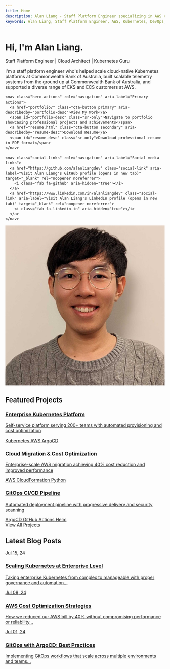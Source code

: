 ```yaml
---
title: Home
description: Alan Liang - Staff Platform Engineer specializing in AWS cloud architecture, DevOps automation, and Kubernetes solutions. Explore my portfolio of enterprise-scale projects and technical expertise.
keywords: Alan Liang, Staff Platform Engineer, AWS, Kubernetes, DevOps, Cloud Architecture, Platform Engineering, Commonwealth Bank
---
```


# Hi, I'm Alan Liang.

<div class="hero-section" role="banner" aria-labelledby="hero-heading">
  <div class="hero-content">
    <p id="hero-heading" class="hero-tagline">Staff Platform Engineer | Cloud Architect | Kubernetes Guru</p>
    <p class="hero-bio">I'm a staff platform engineer who's helped scale cloud-native Kubernetes platforms at Commonwealth Bank of Australia, built scalable telemetry systems from the ground up at Commonwealth Bank of Australia, and supported a diverse range of EKS and ECS customers at AWS.</p>
    
    <nav class="hero-actions" role="navigation" aria-label="Primary actions">
      <a href="portfolio/" class="cta-button primary" aria-describedby="portfolio-desc">View My Work</a>
      <span id="portfolio-desc" class="sr-only">Navigate to portfolio showcasing professional projects and achievements</span>
      <a href="resume.html" class="cta-button secondary" aria-describedby="resume-desc">Download Resume</a>
      <span id="resume-desc" class="sr-only">Download professional resume in PDF format</span>
    </nav>
    
    <nav class="social-links" role="navigation" aria-label="Social media links">
      <a href="https://github.com/alanliangdev" class="social-link" aria-label="Visit Alan Liang's GitHub profile (opens in new tab)" target="_blank" rel="noopener noreferrer">
        <i class="fab fa-github" aria-hidden="true"></i>
      </a>
      <a href="https://www.linkedin.com/in/alanliangdev" class="social-link" aria-label="Visit Alan Liang's LinkedIn profile (opens in new tab)" target="_blank" rel="noopener noreferrer">
        <i class="fab fa-linkedin-in" aria-hidden="true"></i>
      </a>
    </nav>
  </div>
  
  <div class="hero-image">
    <img src="assets/images/profile-photo.jpeg" alt="Professional headshot of Alan Liang, Staff Platform Engineer, smiling and wearing business attire">
  </div>
</div>

## Featured Projects

<section class="featured-projects" role="region" aria-labelledby="featured-projects-heading">
  
  <article class="featured-project">
    <a href="portfolio/kubernetes-platform" class="featured-project-link" aria-describedby="k8s-project-desc">
      <div class="featured-project-image kubernetes" role="img" aria-label="Kubernetes platform project icon">
        <i class="fas fa-dharmachakra" aria-hidden="true"></i>
      </div>
      <div class="featured-project-content">
        <h3 class="featured-project-title">Enterprise Kubernetes Platform</h3>
        <p id="k8s-project-desc" class="featured-project-description">Self-service platform serving 200+ teams with automated provisioning and cost optimization</p>
        <div class="featured-project-tech" role="list" aria-label="Technologies used">
          <span class="tech-tag" role="listitem">Kubernetes</span>
          <span class="tech-tag" role="listitem">AWS</span>
          <span class="tech-tag" role="listitem">ArgoCD</span>
        </div>
      </div>
    </a>
  </article>
  
  <article class="featured-project">
    <a href="portfolio/aws-migration" class="featured-project-link" aria-describedby="aws-project-desc">
      <div class="featured-project-image aws" role="img" aria-label="AWS cloud migration project icon">
        <i class="fab fa-aws" aria-hidden="true"></i>
      </div>
      <div class="featured-project-content">
        <h3 class="featured-project-title">Cloud Migration & Cost Optimization</h3>
        <p id="aws-project-desc" class="featured-project-description">Enterprise-scale AWS migration achieving 40% cost reduction and improved performance</p>
        <div class="featured-project-tech" role="list" aria-label="Technologies used">
          <span class="tech-tag" role="listitem">AWS</span>
          <span class="tech-tag" role="listitem">CloudFormation</span>
          <span class="tech-tag" role="listitem">Python</span>
        </div>
      </div>
    </a>
  </article>
  
  <article class="featured-project">
    <a href="portfolio/gitops-pipeline" class="featured-project-link" aria-describedby="gitops-project-desc">
      <div class="featured-project-image gitops" role="img" aria-label="GitOps CI/CD pipeline project icon">
        <i class="fas fa-code-branch" aria-hidden="true"></i>
      </div>
      <div class="featured-project-content">
        <h3 class="featured-project-title">GitOps CI/CD Pipeline</h3>
        <p id="gitops-project-desc" class="featured-project-description">Automated deployment pipeline with progressive delivery and security scanning</p>
        <div class="featured-project-tech" role="list" aria-label="Technologies used">
          <span class="tech-tag" role="listitem">ArgoCD</span>
          <span class="tech-tag" role="listitem">GitHub Actions</span>
          <span class="tech-tag" role="listitem">Helm</span>
        </div>
      </div>
    </a>
  </article>
</section>

<div class="view-all-projects">
  <a href="portfolio/" class="view-all-link">View All Projects <i class="fas fa-arrow-right"></i></a>
</div>

## Latest Blog Posts

<section class="blog-grid" role="region" aria-labelledby="latest-blog-heading">
  
  <article class="blog-card">
    <a href="blog/2024/07/15/kubernetes-enterprise-scaling.html" class="blog-card-link" aria-describedby="k8s-blog-desc">
      <div class="blog-card-image kubernetes" role="img" aria-label="Kubernetes blog post thumbnail">
        <div class="blog-card-date" aria-label="Published July 15, 2024">Jul 15, 24</div>
      </div>
      <h3 class="blog-card-title">Scaling Kubernetes at Enterprise Level</h3>
      <p id="k8s-blog-desc" class="blog-card-description">Taking enterprise Kubernetes from complex to manageable with proper governance and automation...</p>
    </a>
  </article>
  
  <article class="blog-card">
    <a href="blog/2024/07/08/aws-cost-optimization-strategies.html" class="blog-card-link" aria-describedby="aws-blog-desc">
      <div class="blog-card-image aws" role="img" aria-label="AWS cost optimization blog post thumbnail">
        <div class="blog-card-date" aria-label="Published July 8, 2024">Jul 08, 24</div>
      </div>
      <h3 class="blog-card-title">AWS Cost Optimization Strategies</h3>
      <p id="aws-blog-desc" class="blog-card-description">How we reduced our AWS bill by 40% without compromising performance or reliability...</p>
    </a>
  </article>
  
  <article class="blog-card">
    <a href="blog/2024/07/01/gitops-argocd-best-practices.html" class="blog-card-link" aria-describedby="gitops-blog-desc">
      <div class="blog-card-image gitops" role="img" aria-label="GitOps with ArgoCD blog post thumbnail">
        <div class="blog-card-date" aria-label="Published July 1, 2024">Jul 01, 24</div>
      </div>
      <h3 class="blog-card-title">GitOps with ArgoCD: Best Practices</h3>
      <p id="gitops-blog-desc" class="blog-card-description">Implementing GitOps workflows that scale across multiple environments and teams...</p>
    </a>
  </article>
</section>